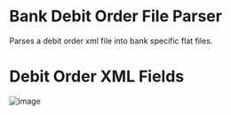 # Bank Debit Order File Parser
Parses a debit order xml file into bank specific flat files.

# Debit Order XML Fields
![image](https://user-images.githubusercontent.com/48018020/184828104-d41b15aa-8f97-4d3f-b4a3-dc05738a0eaf.png)
